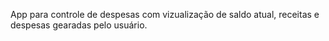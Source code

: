 App para controle de despesas com vizualização de saldo atual, receitas e despesas gearadas pelo usuário. 
